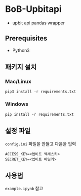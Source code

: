 # BoB-Upbitapi
- upbit api pandas wrapper
## Prerequisites
- Python3
## 패키지 설치
### Mac/Linux
`pip3 install -r requirements.txt`
### Windows
`pip install -r requirements.txt`
## 설정 파일
`config.ini` 파일을 만들고 다음을 입력
```
ACCESS_KEY=<업비트 엑세스키>
SECRET_KEY=<업비트 비밀키>
```
## 사용법
`example.ipynb` 참고